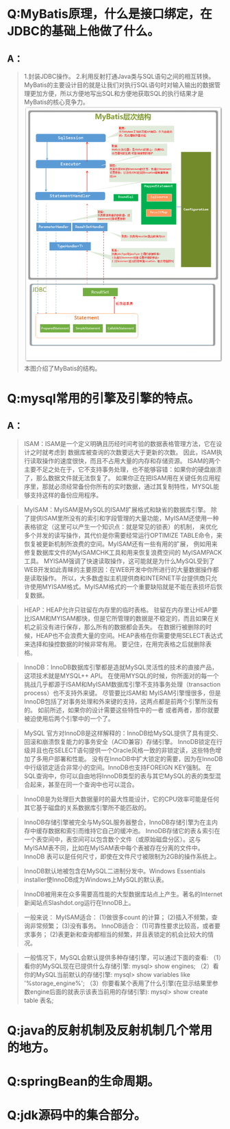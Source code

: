 Q:MyBatis原理，什么是接口绑定，在JDBC的基础上他做了什么。
===
A：
---
>1.封装JDBC操作。
>2.利用反射打通Java类与SQL语句之间的相互转换。
MyBatis的主要设计目的就是让我们对执行SQL语句时对输入输出的数据管理更加方便，所以方便地写出SQL和方便地获取SQL的执行结果才是MyBatis的核心竞争力。
![Image text](https://github.com/IceDarron/Note/blob/master/Image/mybatis_structure.png)
本图介绍了MyBatis的结构。
   
   

Q:mysql常用的引擎及引擎的特点。
===
A：
---
>ISAM：ISAM是一个定义明确且历经时间考验的数据表格管理方法，它在设计之时就考虑到 数据库被查询的次数要远大于更新的次数。
因此，ISAM执行读取操作的速度很快，而且不占用大量的内存和存储资源。
ISAM的两个主要不足之处在于，它不支持事务处理，也不能够容错：如果你的硬盘崩溃了，那么数据文件就无法恢复了。
如果你正在把ISAM用在关键任务应用程序里，那就必须经常备份你所有的实时数据，通过其复制特性，MYSQL能够支持这样的备份应用程序。

>MyISAM：MyISAM是MySQL的ISAM扩展格式和缺省的数据库引擎。
除了提供ISAM里所没有的索引和字段管理的大量功能，MyISAM还使用一种表格锁定（这里可以产生一个知识点：就是常见的锁表）的机制，
来优化多个并发的读写操作，其代价是你需要经常运行OPTIMIZE TABLE命令，来恢复被更新机制所浪费的空间。MyISAM还有一些有用的扩展，
例如用来修复数据库文件的MyISAMCHK工具和用来恢复浪费空间的 MyISAMPACK工具。
MYISAM强调了快速读取操作，这可能就是为什么MySQL受到了WEB开发如此青睐的主要原因：在WEB开发中你所进行的大量数据操作都是读取操作。
所以，大多数虚拟主机提供商和INTERNET平台提供商只允许使用MYISAM格式。MyISAM格式的一个重要缺陷就是不能在表损坏后恢复数据。

>HEAP：HEAP允许只驻留在内存里的临时表格。
驻留在内存里让HEAP要比ISAM和MYISAM都快，但是它所管理的数据是不稳定的，而且如果在关机之前没有进行保存，那么所有的数据都会丢失。
在数据行被删除的时候，HEAP也不会浪费大量的空间。HEAP表格在你需要使用SELECT表达式来选择和操控数据的时候非常有用。
要记住，在用完表格之后就删除表格。

>InnoDB：InnoDB数据库引擎都是造就MySQL灵活性的技术的直接产品，这项技术就是MYSQL++ API。
在使用MYSQL的时候，你所面对的每一个挑战几乎都源于ISAM和MyISAM数据库引擎不支持事务处理（transaction process）也不支持外来键。
尽管要比ISAM和 MyISAM引擎慢很多，但是InnoDB包括了对事务处理和外来键的支持，这两点都是前两个引擎所没有的。
如前所述，如果你的设计需要这些特性中的一者 或者两者，那你就要被迫使用后两个引擎中的一个了。 

>MySQL 官方对InnoDB是这样解释的：InnoDB给MySQL提供了具有提交、回滚和崩溃恢复能力的事务安全（ACID兼容）存储引擎。
InnoDB锁定在行级并且也在SELECT语句提供一个Oracle风格一致的非锁定读，这些特色增加了多用户部署和性能。
没有在InnoDB中扩大锁定的需要，因为在InnoDB中行级锁定适合非常小的空间。InnoDB也支持FOREIGN KEY强制。
在SQL查询中，你可以自由地将InnoDB类型的表与其它MySQL的表的类型混合起来，甚至在同一个查询中也可以混合。

>InnoDB是为处理巨大数据量时的最大性能设计，它的CPU效率可能是任何其它基于磁盘的关系数据库引擎所不能匹敌的。

>InnoDB存储引擎被完全与MySQL服务器整合，InnoDB存储引擎为在主内存中缓存数据和索引而维持它自己的缓冲池。
InnoDB存储它的表＆索引在一个表空间中，表空间可以包含数个文件（或原始磁盘分区）。这与MyISAM表不同，比如在MyISAM表中每个表被存在分离的文件中。InnoDB 表可以是任何尺寸，即使在文件尺寸被限制为2GB的操作系统上。

>InnoDB默认地被包含在MySQL二进制分发中。Windows Essentials installer使InnoDB成为Windows上MySQL的默认表。

>InnoDB被用来在众多需要高性能的大型数据库站点上产生。著名的Internet新闻站点Slashdot.org运行在InnoDB上。

>一般来说：
MyISAM适合：
(1)做很多count 的计算；
(2)插入不频繁，查询非常频繁；
(3)没有事务。
InnoDB适合：
(1)可靠性要求比较高，或者要求事务；
(2)表更新和查询都相当的频繁，并且表锁定的机会比较大的情况。

>一般情况下，MySQL会默认提供多种存储引擎，可以通过下面的查看:
（1）看你的MySQL现在已提供什么存储引擎: mysql> show engines;
（2）看你的MySQL当前默认的存储引擎: mysql> show variables like '%storage_engine%';
（3）你要看某个表用了什么引擎(在显示结果里参数engine后面的就表示该表当前用的存储引擎): mysql> show create table 表名;
   

Q:java的反射机制及反射机制几个常用的地方。
===

Q:springBean的生命周期。
===

Q:jdk源码中的集合部分。
===
